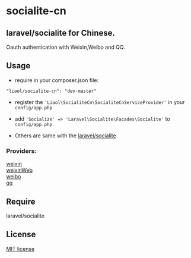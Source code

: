 # socialite-cn

## laravel/socialite for Chinese.

Oauth authentication with Weixin,Weibo and QQ.

## Usage

* require in your composer.json file:
```
"liaol/socialite-cn": "dev-master"
```

* register the  ```'Liaol\SocialiteCn\SocialiteCnServiceProvider'``` in your ```config/app.php```

* add ```'Socialize' => 'Laravel\Socialite\Facades\Socialite'``` to ```config/app.php```

* Others are same with the [laravel/socialite](http://laravel.com/docs/5.0/authentication#social-authentication)

### Providers:
[weixin](http://mp.weixin.qq.com/wiki/14/bb5031008f1494a59c6f71fa0f319c66.html)    
[weixinWeb](https://open.weixin.qq.com/cgi-bin/showdocument?action=dir_list&t=resource/res_list&verify=1&lang=zh_CN)     
[weibo](http://open.weibo.com/wiki/%E6%8E%88%E6%9D%83%E6%9C%BA%E5%88%B6)    
[qq](http://wiki.open.qq.com/wiki/website/OAuth2.0%E5%BC%80%E5%8F%91%E6%96%87%E6%A1%A3)    




## Require

laravel/socialite

## License

[MIT license](http://opensource.org/licenses/MIT)

